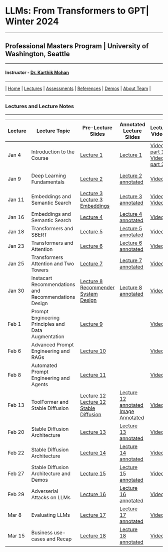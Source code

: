 # LLMs: From Transformers to GPT| Winter 2024

***
 
## Professional Masters Program | University of Washington, Seattle 

***


#### Instructor - [Dr. Karthik Mohan](https://www.ece.uw.edu/people/karthik-mohan/)

***


| [Home](index.md)  | [Lectures](lectures.md)    | [Assessments](assessments.md) | [References](references.md) | [Demos](demos.md) | [About Team](team.md) |


***


### Lectures and Lecture Notes

***

| Lecture | Lecture Topic | Pre-Lecture Slides | Annotated Lecture Slides | Lecture Videos | Notebooks | 
| --- | --- | --- | --- | --- | --- |
| Jan 4 | Introduction to the Course |  [Lecture 1](lectures/lecture_1.pdf) | [Lecture 1](lectures/lecture_1.pdf) | [Video 1 part 1](https://washington.zoom.us/rec/play/CSTlDiO5lV1mLqtzZhNiFPO_MmTwVXwm7eC82EPrp8u33jGF-r8vcyIJ21MglqaJPN45sUDruUOhZxcq.hfdVyDVHSYMXzorl?canPlayFromShare=true&from=my_recording&startTime=1704413740000&componentName=rec-play&originRequestUrl=https%3A%2F%2Fwashington.zoom.us%2Frec%2Fshare%2FSM_fv_Dr4tssC1bx0lwqPVsGgqUuHECh1XHtnzpd519u0MpooGQPQp5qn45mblQG.AM5RA_bjT0k8BD6W%3FstartTime%3D1704413740000) [Video 1 part 2](https://washington.zoom.us/rec/play/vjv3gD7wE8QSeeCsgJiWU1AFMEv5vV8YLp8ZfOtmmVVtMGo4hWLv3ZfE-5PN5pwrNcJtGtt69jEN9Dm_.iIcAvyhdUInTa-qD?canPlayFromShare=true&from=my_recording&startTime=1704417751000&componentName=rec-play&originRequestUrl=https%3A%2F%2Fwashington.zoom.us%2Frec%2Fshare%2FSM_fv_Dr4tssC1bx0lwqPVsGgqUuHECh1XHtnzpd519u0MpooGQPQp5qn45mblQG.AM5RA_bjT0k8BD6W%3FstartTime%3D1704417751000) |- | 
| Jan 9 | Deep Learning Fundamentals |  [Lecture 2](lectures/lecture_2.pdf) | [Lecture 2 annotated](lectures/lecture_2-annotated.pdf) | [Video](https://washington.zoom.us/rec/share/h7jCcv6FvNFNP4Jh2NjTX5FxGmLtwp9BSDG2xQwq18a47kRa9tI9XNyjOF3CRRGG.TGhgmwPxY_PZdK4h)  | [TensorFlow Playground Demo](https://playground.tensorflow.org/#activation=tanh&batchSize=10&dataset=circle&regDataset=reg-plane&learningRate=0.03&regularizationRate=0&noise=0&networkShape=4,2&seed=0.86409&showTestData=false&discretize=false&percTrainData=50&x=true&y=true&xTimesY=false&xSquared=false&ySquared=false&cosX=false&sinX=false&cosY=false&sinY=false&collectStats=false&problem=classification&initZero=false&hideText=false) | 
| Jan 11 | Embeddings and Semantic Search|  [Lecture 3](lectures/lecture_3.pdf) [Lecture 3 Embeddings](lectures/lecture_3_embedding.pdf) | [Lecture 3 annotated](lectures/lecture_3_annotated.pdf) | [Video 1](https://washington.zoom.us/rec/share/zOrArHuA01wbXsSZl1BmTUfNQVHdA_Hli7Jo8LhtB8VaZ3GXAEif1pOEenTPGUA.oTJzQH1BuGHcWkVl?startTime=1705017987000) [Video 2](https://washington.zoom.us/rec/share/zOrArHuA01wbXsSZl1BmTUfNQVHdA_Hli7Jo8LhtB8VaZ3GXAEif1pOEenTPGUA.oTJzQH1BuGHcWkVl?startTime=1705021789000)  |[Semantic Search Demo](https://searchdemo-dot-search-demo-404809.wm.r.appspot.com/) | 
| Jan 16 | Embeddings and Semantic Search|  [Lecture 4](lectures/lecture_4.pdf)  | [Lecture 4 annotated](lectures/lecture_4_annotated.pdf) | [Video](https://washington.zoom.us/rec/share/HzFTkEf13Zw0yvIw1YJtYaA9bYaIN1I4uu9-B8LHMNwSu7eAb8InzHzdyBzcdNIx.JFvkcAzQkcKtvSYc)   |[Coding Exercise](Jan_16_In_Class_Assignment_ECE_UW%2C_PMP_course_LLM_2024.ipynb) | 
| Jan 18 | Transformers and SBERT|  [Lecture 5](lectures/lecture_5.pdf)  | [Lecture 5 annotated](lectures/lecture_5_annotated.pdf) | [Video](https://washington.zoom.us/rec/share/G81ocB2bnrMTUErDpq1cFXaQo7Z9SM3rkeK6J-e8ythSrbtEshthOIX6yBvgrgUw.ftwkDgh47VUBbPri)   | | 
| Jan 23 | Transformers and Attention|  [Lecture 6](lectures/lecture_6.pdf)  | [Lecture 6 annotated](lectures/lecture_6_annotated.pdf) | [Video](https://washington.zoom.us/rec/play/J3r2nPNfo0nQXbIfu9t2XqVkIy-omlyqysMv8JbKDbqD9cm3WcYfAIX1k8px9IDoq9YZCnunbPL0B9Y.ZnF0_d93Q1xWthdP?canPlayFromShare=true&from=my_recording&continueMode=true&componentName=rec-play&originRequestUrl=https%3A%2F%2Fwashington.zoom.us%2Frec%2Fshare%2FwGhhBbT5_uz0Bsr1xhnUmsqzHtswf-DLXhzafnBDbs2TkB6jtqWVCInBO3n4EiFN.9liMPTrFYiGgd3o_)   | |
| Jan 25 | Transformers Attention and Two Towers|  [Lecture 7](lectures/lecture_7.pdf)  | [Lecture 7 annotated](lectures/lecture_7_annotated.pdf) | [Video](https://washington.zoom.us/rec/share/SLF9aBjunYJuYmfPEn5vGzEFcWi_6GvUI7goHSHMInWhqe67c-bjZPWiAFlsnQHT.dzL_9_8sphuTW-sT)   | |
| Jan 30 | Instacart Recommendations and Recommendations Design|  [Lecture 8](lectures/lecture_8.pdf) [Recommender System Design](lectures/lecture_8_recommender_systems_design.pdf)  | [Lecture 8 annotated](lectures/lecture_8_annotated.pdf) | [Video](https://washington.zoom.us/rec/share/51MVeA6YzHapt98ws1FtISqddMHChDc1IPSPadRanltVPSWBwWCitXPlP7JBHKfu.W0G4Mzbvvhd23DEv)   | | 
| Feb 1 | Prompt Engineering Principles and Data Augmentation|  [Lecture 9](lectures/prompt_engineering_llm2024.pdf)  |  | [Video](https://washington.zoom.us/rec/share/ITNHkmcZfvG1N0hpOlq6pbDv1Hycz4KiYnsKu19xSoZpdFZgwdzgWwycC36ZnYO7.RJr0BG4dx9O3EGxE)   |[Notebook and ICE-2](lectures/LLM_prompting.ipynb)| 
| Feb 6 | Advanced Prompt Engineering and RAGs|  [Lecture 10](lectures/lecture_10.html)  |  | [Video](https://washington.zoom.us/rec/share/IoJ59uKeSOdPxL84ixINvlfED3muUsXfrU_33BrJhO3IDZeknm-Ch9nK8wixTD9e.-Th0Sh0hMtQLpAgM)   |[Notebook and ICE-3](lectures/lecture_10.ipynb)| 
| Feb 8 | Automated Prompt Engineering and Agents|  [Lecture 11](lectures/lecture_11.html)  |  | [Video](https://washington.zoom.us/rec/share/Qb2MouMb6OoeIBF1pY62KhjTCKI99y2KOJMPiknSJ6hKHnwPWFJxNJmZVaQ4LbyP.5jZqV008WSp4UL7w)   |[Notebook and ICE-3 (continuation)](lectures/lecture_11.ipynb)| 
| Feb 13 | ToolFormer and Stable Diffusion|  [Lecture 12](lectures/lecture_12.pdf) [Lecture 12 Stable Diffusion](lectures/lecture_12_images.pdf) | [Lecture 12 annotated](lectures/lecture_12_annotated.pdf) [Image Annotated](lectures/lecture_12_images_annotated.pdf) | [Video](https://washington.zoom.us/rec/share/Yhxs8FhTDYIk5QwjjYzTGwqSSB_WnVH9kkCvqe-nk1xWWgGdzIz6tfHXghJLl-Dw.J2Va-hk_3dfPX-9E)   |[Notebook Walkthrough](lectures/Feb_13_2024_walkthrough.ipynb) [Fine-tuned Model](https://drive.google.com/file/d/1Apce2zDySZsLqhbMY1N_PgCKOQmeHAyf/view?usp=sharing) [ICE-4](lectures/Feb_13_ICE.ipynb)| 
| Feb 20 | Stable Diffusion Architecture|  [Lecture 13](lectures/lecture_13_part_1.pdf)  | [Lecture 13 annotated](lectures/lecture_13_part_1_annotated.pdf)  | [Video](https://washington.zoom.us/rec/share/-JS4YnqHkFfHaX5KiMEgddXhzLK57Tkj-BUrebedODaDNydPr5deLFTaxW4_9x4l.8yTjwKAtp5wvMD2P)   | | |
| Feb 22 | Stable Diffusion Architecture|  [Lecture 14](lectures/lecture_14.pdf)  | [Lecture 14 annotated](lectures/lecture_14_annotated.pdf)  | [Video](https://washington.zoom.us/rec/share/vANTJlgeJ5lWqrY98SspGz9auWoKE0Pj93oIp12VKAiMR0Gk9HipPZaJOzRXei_U.0LgJmGw7ye6IGfzm)   | | |
| Feb 27 | Stable Diffusion Architecture and Demos|  [Lecture 15](lectures/lecture_15.pdf)  | [Lecture 15 annotated](lectures/lecture_15_annotated.pdf)  | [Video](https://washington.zoom.us/rec/share/4BMJTkqgNn3mqD_08x7nemLNAhg0h33gG4PN52glrueWh7IkMoAaokpL5I2o5wmD.wBdL-J5DiNphMpcG)    |[Notebook and ICE-5](lectures/Text2Image_LLM_2024.ipynb) |
| Feb 29 | Adverserial Attacks on LLMs|  [Lecture 16](lectures/lecture_16.pdf)  | [Lecture 16 annotated](lectures/lecture_16_annotated.pdf)  | [Video](https://washington.zoom.us/rec/share/4IJpMgOzJd1LV32B93Vupajdv7AYCfQViGY3X0tFFx5vNE0jnFWTf_1SnxWSEPVQ.VfrF_gJ4yudaGvmo)    | |
| Mar 8 | Evaluating LLMs|  [Lecture 17](lectures/lecture_17.pdf)  | [Lecture 17 annotated]()  | [Video]()    |[ChatBot Arena](https://chat.lmsys.org/) |
| Mar 15 |Business use-cases and Recap|  [Lecture 18](lectures/lecture_18.pdf)  | [Lecture 18 annotated]()  | [Video]()    | |

